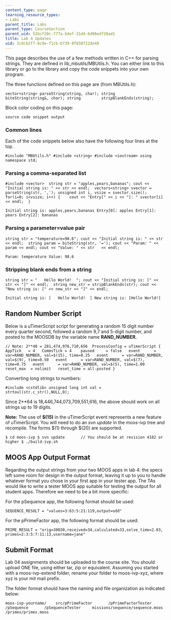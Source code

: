 ```yaml
---
content_type: page
learning_resource_types:
- Labs
parent_title: Labs
parent_type: CourseSection
parent_uid: 52bcf20c-777a-b4ef-31d4-6d96edf20ad1
title: Lab 4 Updates
uid: 3c8cb2f7-8c9e-f1cb-b739-8f038f22de49
---
```


This page describes the use of a few methods written in C++ for parsing strings. They are defined in lib\_mbutils/MBUtils.h. You can either link to this library or go to the library and copy the code snippets into your own program.

The three functions defined on this page are (from MBUtils.h):

```
vector<string> parseString(string, char); string         biteString(string&, char); string         stripBlankEnds(string);
```

Block color coding on this page:

```
source code snippet output
```

### Common lines

Each of the code snippets below also have the following four lines at the top.

```
#include "MBUtils.h" #include <string> #include <iostream> using namespace std;
```

### Parsing a comma-separated list

```
#include <vector>  string str = "apples,pears,bananas"; cout << "Initial string is: " << str << endl;  vectors<string> svector = parseString(str, ','); unsigned int i, vsize = svector.size(); for(i=0; i<vsize; i++) {    cout << "Entry[" << i << "]: " svector[i] << endl;  }
```

```
Initial string is: apples,pears,bananas Entry[0]: apples Entry[1]: pears Entry[2]: bananas
```

### Parsing a parameter=value pair

```
string str = "temperature=98.6"; cout << "Initial string is: " << str << endl;  string param = biteString(str, '='); cout << "Param: " << param << endl; cout << "Value: " << str   << endl;
```

```
Param: temperature Value: 98.6
```

### Stripping blank ends from a string

```
string str = "   Hello World!  "; cout << "Initial string is: [" << str << "]" << endl;  string new_str = stripBlankEnds(str); cout << "New string is: [" << new_str << "]" << endl;
```

```
Initial string is: [   Hello World!  ] New string is: [Hello World!]
```

Random Number Script
--------------------

Below is a uTimerScript script for generating a random 15 digit number every quarter second, followed a random 9,7 and 5-digit number, and posted to the MOOSDB by the variable name **RAND\_NUMBER.**

```
// Note: 2**48 = 281,474,976,710,656  ProcessConfig = uTimerScript {   AppTick   = 4   CommsTick = 4    paused     = false   event      = var=RAND_NUMBER, val=$(15), time=0.25   event      = var=RAND_NUMBER, val=$(9), time=0.50   event      = var=RAND_NUMBER, val=$(7), time=0.75   event      = var=RAND_NUMBER, val=$(5), time=1.00   reset_max  = nolimit   reset_time = all-posted }
```

Converting long strings to numbers:

```
#include <cstdlib> unsigned long int val = strtoul(str.c_str(),NULL,0);
```

Since 2\*\*64 is 18,446,744,073,709,551,616, the above should work on all strings up to 19 digits.

**Note:** The use of **$(15)** in the uTimerScript event represents a new feature of uTimerScript. You will need to do an _svn update_ in the moos-ivp tree and recompile. The forms $(1) through $(20) are supported.

```
$ cd moos-ivp $ svn update       // You should be at revision 4182 or higher $ ./build-ivp.sh
```

MOOS App Output Format
----------------------

Regarding the output strings from your two MOOS apps in lab 4: the specs left some room for design in the output format, leaving it up to you to handle whatever format you chose in your first app in your tester app. The TAs would like to write a tester MOOS app suitable for testing the output for all student apps. Therefore we need to be a bit more specific:

For the pSequence app, the following format should be used:

```
SEQUENCE_RESULT = "values=3:63:5:21:119,output=odd"
```

For the pPrimeFactor app, the following format should be used:

```
PRIME_RESULT = "orig=30030,received=34,calculated=33,solve_time=2.03,                   primes=2:3:5:7:11:13,username=jane"
```

Submit Format
-------------

Lab 04 assignments should be uploaded to the course site. You should upload ONE file, using either tar, zip or equivalent. Assuming you started with a moos-ivp-extend folder, rename your folder to moos-ivp-xyz, where xyz is your mit mail prefix.

The folder format should have the naming and file organization as indicated below:

```
moos-ivp-yourname/    src/pPrimeFactor       /pPrimeFactorTester       /pSequence       /pSequenceTester     missions/sequence/sequence.moos            /primes/primes.moos
```
